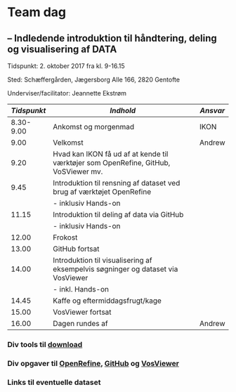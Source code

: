 # Team dag  
## – Indledende introduktion til håndtering, deling og visualisering af DATA

Tidspunkt: 2. oktober 2017 fra kl. 9-16.15

Sted: Schæffergården, Jægersborg Alle 166, 2820 Gentofte

Underviser/facilitator: Jeannette Ekstrøm


 | *Tidspunkt* | *Indhold* | *Ansvar* |
 | ------ | ------ | ------ |
 | 8.30-9.00 | Ankomst og morgenmad | IKON |
 | 9.00 |	Velkomst | Andrew |
 | 9.20 | Hvad kan IKON få ud af at kende til værktøjer som OpenRefine, GitHub, VoSViewer mv. |  |
 | 9.45 | Introduktion til rensning af dataset ved brug af værktøjet OpenRefine | |
 | | - inklusiv Hands-on | |
 | 11.15	| Introduktion til deling af data via GitHub | |
 | | - inklusiv Hands-on | |
 | 12.00	| Frokost | |
 | 13.00	| GitHub fortsat | |
 | 14.00	| Introduktion til visualisering af eksempelvis søgninger og dataset via VosViewer | |
 | | - inkl. Hands-on | |
 | 14.45	| Kaffe og eftermiddagsfrugt/kage | |
| 15.00	| VosViewer fortsat | |
| 16.00	| Dagen rundes af | Andrew |



### Div tools til [download](preparation.html)
### Div opgaver til [OpenRefine](openrefine_exercise1.html), [GitHub](Github-exercise.html) og [VosViewer](vosviewer-exercise.html)

### Links til eventuelle dataset  
